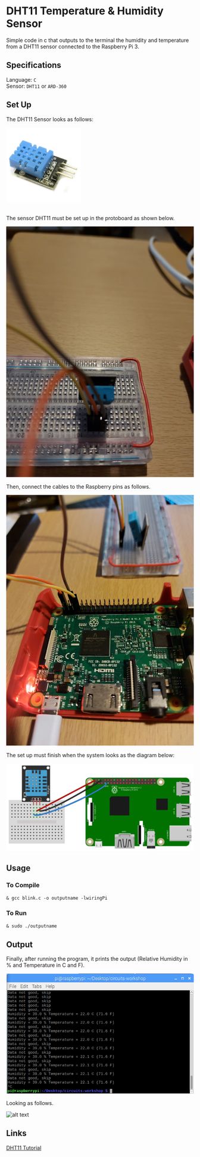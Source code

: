 # DHT11 Temperature & Humidity Sensor

Simple code in c that outputs to the terminal the humidity and temperature from a DHT11 sensor connected to the Raspberry Pi 3. <br />

## Specifications

Language: `C`<br />
Sensor: `DHT11` or `ARD-360` <br />

## Set Up

The DHT11 Sensor looks as follows: <br />

<div>
<img src="https://github.com/the-other-mariana/circuits-workshop/blob/master/session04/images/DHT11.jpg" height="200"/>
</div>
<br />

The sensor DHT11 must be set up in the protoboard as shown below. <br />

![alt text](https://github.com/the-other-mariana/circuits-workshop/blob/master/session04/images/dht11-setup.jpg?raw=true) <br />

Then, connect the cables to the Raspberry pins as follows. <br />

![alt text](https://github.com/the-other-mariana/circuits-workshop/blob/master/session04/images/rasp-setup.jpg?raw=true) <br />

The set up must finish when the system looks as the diagram below: <br />

![alt text](https://github.com/the-other-mariana/circuits-workshop/blob/master/session04/images/rasp-diagram.png?raw=true) <br />

## Usage

### To Compile

```
& gcc blink.c -o outputname -lwiringPi
```

### To Run

```
& sudo ./outputname 
```

## Output

Finally, after running the program, it prints the output (Relative Humidity in % and Temperature in C and F). <br />

![alt text](https://github.com/the-other-mariana/circuits-workshop/blob/master/session04/images/output-cmd.png?raw=true) <br />

Looking as follows. <br />

![alt text](https://github.com/the-other-mariana/circuits-workshop/blob/master/session04/images/temp-gif.gif) <br />

## Links

[DHT11 Tutorial](https://www.circuitbasics.com/how-to-set-up-the-dht11-humidity-sensor-on-the-raspberry-pi/) <br />
